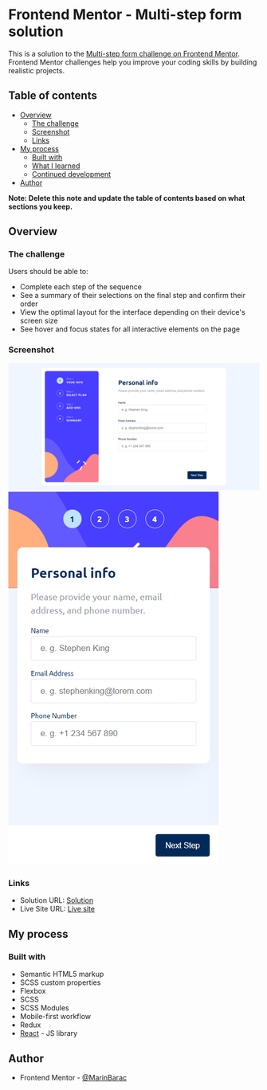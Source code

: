 # Frontend Mentor - Multi-step form solution

This is a solution to the [Multi-step form challenge on Frontend Mentor](https://www.frontendmentor.io/challenges/multistep-form-YVAnSdqQBJ). Frontend Mentor challenges help you improve your coding skills by building realistic projects. 

## Table of contents

- [Overview](#overview)
  - [The challenge](#the-challenge)
  - [Screenshot](#screenshot)
  - [Links](#links)
- [My process](#my-process)
  - [Built with](#built-with)
  - [What I learned](#what-i-learned)
  - [Continued development](#continued-development)
- [Author](#author)

**Note: Delete this note and update the table of contents based on what sections you keep.**

## Overview

### The challenge

Users should be able to:

- Complete each step of the sequence
- See a summary of their selections on the final step and confirm their order
- View the optimal layout for the interface depending on their device's screen size
- See hover and focus states for all interactive elements on the page

### Screenshot

![](./desktop-screenshot.png)
![](./mobile-screenshot.png)

### Links

- Solution URL: [Solution](https://www.frontendmentor.io/solutions/multistep-form-TM5snWkubb)
- Live Site URL: [Live site](https://frontend-mentor-multi-step-form-ten.vercel.app/)

## My process

### Built with

- Semantic HTML5 markup
- SCSS custom properties
- Flexbox
- SCSS 
- SCSS Modules
- Mobile-first workflow
- Redux
- [React](https://reactjs.org/) - JS library

## Author

- Frontend Mentor - [@MarinBarac](https://www.frontendmentor.io/profile/yourusername)